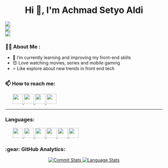 <h1 align="center">Hi 👋, I'm Achmad Setyo Aldi </h1>

![](https://komarev.com/ghpvc/?username=setyoaldi&color=36b812)<br>
![](https://img.shields.io/github/followers/setyoaldi?style=social)<br>
![](https://img.shields.io/github/stars/setyoaldi?style=social)<br>

### :man_technologist: About Me :
- 🌱 I’m currently learning and improving my front-end skills
- 😍 Love watching movies, series and mobile gaming
- ⭐ Like explore about new trends in front end tech


### 📫 How to reach me: 

<div align='left'>
  <ul>
    <a  href="https://t.me/setyoaldi"> 
     <img src="https://img.shields.io/badge/-Telegram-000?&logo=telegram"  height="32" >
   </a>
  <a href="discordapp.com/users/Setyo#8802">
     <img src="https://img.shields.io/badge/-Discord-000?&logo=discord"  height="32" >
    </a>
  <a href="https://www.linkedin.com/in/setyo-aldi/">
    <img src="https://img.shields.io/badge/-LinkedIn-000?&logo=linkedin"  height="32" >
    </a>
    <a href="mailto:setyoaldi97@gmail.com" target="_blank">
<img src="https://img.shields.io/badge/-Gmail-000?&logo=gmail" height="32" />
</a>
  </ul>
</div>
<hr/>

### Languages:

<ul>
   <a href="https://html5up.net/" target="_blank">
    <img src="https://img.shields.io/badge/-HTML5-000?&logo=html5"  height="32" >
  </a>
     <a href="https://www.w3schools.com/css/" target="_blank">
<img src="https://img.shields.io/badge/-CSS3-000?&logo=CSS3"  height="32" >
       </a>
   <a href="https://php.net/" target="_blank">
    <img src="https://img.shields.io/badge/-PHP-000?&logo=php"  height="32" >
  </a>
  <a href="https://nodejs.org/en" target="_blank"> 
<img src="https://img.shields.io/badge/-Node Js-000?&logo=Node.js"  height="32" >
    </a> 
  <a href="https://developer.mozilla.org/en-US/docs/Web/JavaScript" target="_blank">  
<img src="https://img.shields.io/badge/-Javascript-000?&logo=Javascript"  height="32" >
     </a> 
  <a href="https://developer.mozilla.org/en-US/docs/Web/JavaScript" target="_blank">
<img src="https://img.shields.io/badge/-Typescript-000?&logo=typescript"  height="32" >
 </a> 
  
</ul>

<h3 align="left">:gear: GitHub Analytics:</h3>
<div align="center">
  <a href="https://github.com/setyoaldi">
    <img src="https://github-readme-stats.vercel.app/api?username=setyoaldi&show_icons=true&include_all_commits=true&count_private=true&bg_color=000&title_color=fff&text_color=fff&icon_color=fff" alt="Commit Stats"/>
  </a>
  <a href="https://github.com/setyoaldi">
    <img src="https://github-readme-stats.vercel.app/api/top-langs/?username=setyoaldi&layout=compact&langs_count=8&bg_color=000&title_color=fff&text_color=fff" alt="Language Stats"/>
  </a>

<!--
**setyoaldi/setyoaldi** is a ✨ _special_ ✨ repository because its `README.md` (this file) appears on your GitHub profile.

Here are some ideas to get you started:

- 🔭 I’m currently working on ...
- 🌱 I’m currently learning ...
- 👯 I’m looking to collaborate on ...
- 🤔 I’m looking for help with ...
- 💬 Ask me about ...
- 📫 How to reach me: ...
- 😄 Pronouns: ...
- ⚡ Fun fact: ...
-->
